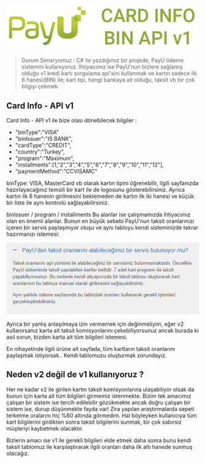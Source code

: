 # <img src="https://raw.githubusercontent.com/hknklic/PayUCardInfo/master/README/card_info_payu.png">
> Durum Senaryomuz : C# ile yazdığımız bir projede, PayU ödeme sistemini kullanıyoruz. İhtiyacımız ise PayU'nun bizlere sağlamış olduğu v1 kredi kartı sorgulama api'sini kullanmak ve kartın sadece ilk 6 hanesi(BIN) ile; kart tipi, hangi bankaya ait olduğu, taksit vb bir çok bilgiyi çekmek.  
## Card Info - API v1
Card Info - API v1 ile bize olası dönebilecek bilgiler :

- "binType":"VISA"
- "binIssuer":"IS BANK", 
- "cardType":"CREDIT",
- "country":"Turkey",
- "program":"Maximum",
- "installments":[1,"2","3","4","5","6","7","8","9","10","11","12"],
- "paymentMethod":"CCVISAMC"
<p>binType: VISA, MasterCard vb olarak kartın tipini öğrenebilir, ilgili sayfanızda hazırlayacağınız temsili bir kart ile de logosunu gösterebilirsiniz. Ayrıca kartın ilk 6 hanenin girilmesini beklemeden de kartın ilk iki hanesi ve küçük bir liste ile aynı kontrolü sağlayabilirsiniz.</p>
<p>binIssuer / program / installments Bu alanlar ise çalışmamızda ihtiyacımız olan en önemli alanlar. Bunun en büyük sebebi PayU'nun taksit oranlarınızı içeren bir servis paylaşmıyor oluşu ve aynı tabloyu kendi sisteminizde tekrar hazırmanızı istemesi:</p>
<p align="center"><img src="https://raw.githubusercontent.com/hknklic/PayUCardInfo/master/README/payu_taksit.PNG"><p>            
<p>Ayrıca bir yanlış anlaşılmaya izin vermemek için değinmeliyim, eğer v2 kullanırsanız karta ait taksit komisyonlarını çekebiliyorsunuz ancak burada ki asıl sorun, bizden karta ait tüm bilgileri istemesi.</p>
<p>En nihayetinde ilgili ürüne ait sayfada, tüm kartların taksit oranlarını paylaşmak istiyorsak.. Kendi tablomuzu oluşturmak zorundayız.</p>

## Neden v2 değil de v1 kullanıyoruz ?

<p>Her ne kadar v2 ile girilen kartın taksit komisyonlarına ulaşabiliyor olsak da bunun için karta ait tüm bilgileri girmemiz istenmekte. Bizim tek amacımız çalışan bir sistem ise tercih edilebilir gözükmekte ancak doğru çalışan bir sistem ise, durup düşünmekte fayda var! Zira yapılan araştırmalarda sepeti terketme oralarını hiç %60 altında görmedim. Hal böyleyken kullanıcıya tüm kart bilgilerini girdikten sonra taksit bilgilerini sunmak, bir çok sabırsız müşteriyi kaybetmek olacaktır.<p>
<p>Bizlerin amacı ise v1 ile gerekli bilgileri elde etmek daha sonra bunu kendi taksit tablomuz ile karşılaştırarak ilgili oranları daha ilk altı hanede sunmuş olacağız.</p>
